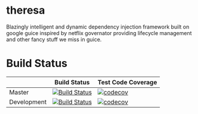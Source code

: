 # theresa
Blazingly intelligent and dynamic dependency injection framework built on google guice inspired by netflix governator providing lifecycle management and other fancy stuff we miss in guice.

# Build Status
|             	| Build Status                                                                                                                                              	| Test Code Coverage                                                                                                                                               	|
|-------------	|-----------------------------------------------------------------------------------------------------------------------------------------------------------	|------------------------------------------------------------------------------------------------------------------------------------------------------------------	|
| Master      	| [![Build Status](https://travis-ci.org/FelixKlauke/theresa.svg?branch=master)](https://travis-ci.org/FelixKlauke/theresa) 	| [![codecov](https://codecov.io/gh/FelixKlauke/theresa/branch/master/graph/badge.svg)](https://codecov.io/gh/FelixKlauke/theresa) 	|
| Development 	| [![Build Status](https://travis-ci.org/FelixKlauke/theresa.svg?branch=dev)](https://travis-ci.org/FelixKlauke/theresa)    	| [![codecov](https://codecov.io/gh/FelixKlauke/theresa/branch/dev/graph/badge.svg)](https://codecov.io/gh/FelixKlauke/theresa)    	|